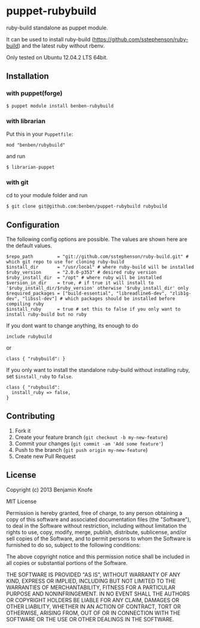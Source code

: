 # puppet-rubybuild

ruby-build standalone as puppet module.

It can be used to install ruby-build (https://github.com/sstephenson/ruby-build)
and the latest ruby without rbenv.

Only tested on Ubuntu 12.04.2 LTS 64bit.

## Installation

### with puppet(forge)

    $ puppet module install benben-rubybuild

### with librarian

Put this in your `Puppetfile`:

    mod "benben/rubybuild"

and run

    $ librarian-puppet

### with git

cd to your module folder and run

    $ git clone git@github.com:benben/puppet-rubybuild rubybuild

## Configuration

The following config options are possible. The values are shown here are the
default values.

    $repo_path         = "git://github.com/sstephenson/ruby-build.git" # which git repo to use for cloning ruby-build
    $install_dir       = "/usr/local" # where ruby-build will be installed
    $ruby_version      = "2.0.0-p353" # desired ruby version
    $ruby_install_dir  = "/opt" # where ruby will be installed
    $version_in_dir    = true, # if true it will install to '$ruby_install_dir/$ruby_version' otherwise '$ruby_install_dir' only
    $required_packages = ["build-essential", "libreadline6-dev", "zlib1g-dev", "libssl-dev"] # which packages should be installed before compiling ruby
    $install_ruby      = true # set this to false if you only want to install ruby-build but no ruby

If you dont want to change anything, its enough to do

    include rubybuild

or

    class { "rubybuild": }

If you only want to install the standalone ruby-build without installing ruby,
set `$install_ruby` to `false`.

    class { "rubybuild":
      install_ruby => false,
    }

## Contributing

1. Fork it
2. Create your feature branch (`git checkout -b my-new-feature`)
3. Commit your changes (`git commit -am 'Add some feature'`)
4. Push to the branch (`git push origin my-new-feature`)
5. Create new Pull Request

## License

Copyright (c) 2013 Benjamin Knofe

MIT License

Permission is hereby granted, free of charge, to any person obtaining
a copy of this software and associated documentation files (the
"Software"), to deal in the Software without restriction, including
without limitation the rights to use, copy, modify, merge, publish,
distribute, sublicense, and/or sell copies of the Software, and to
permit persons to whom the Software is furnished to do so, subject to
the following conditions:

The above copyright notice and this permission notice shall be
included in all copies or substantial portions of the Software.

THE SOFTWARE IS PROVIDED "AS IS", WITHOUT WARRANTY OF ANY KIND,
EXPRESS OR IMPLIED, INCLUDING BUT NOT LIMITED TO THE WARRANTIES OF
MERCHANTABILITY, FITNESS FOR A PARTICULAR PURPOSE AND
NONINFRINGEMENT. IN NO EVENT SHALL THE AUTHORS OR COPYRIGHT HOLDERS BE
LIABLE FOR ANY CLAIM, DAMAGES OR OTHER LIABILITY, WHETHER IN AN ACTION
OF CONTRACT, TORT OR OTHERWISE, ARISING FROM, OUT OF OR IN CONNECTION
WITH THE SOFTWARE OR THE USE OR OTHER DEALINGS IN THE SOFTWARE.
